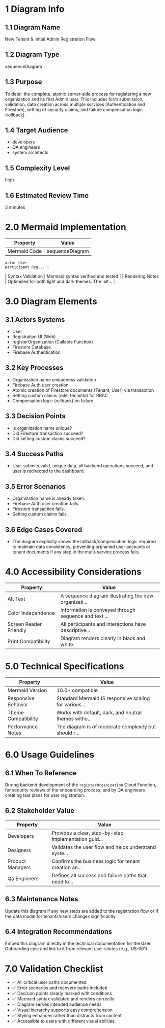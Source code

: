 # 1 Diagram Info

## 1.1 Diagram Name

New Tenant & Initial Admin Registration Flow

## 1.2 Diagram Type

sequenceDiagram

## 1.3 Purpose

To detail the complete, atomic server-side process for registering a new organization and its first Admin user. This includes form submission, validation, data creation across multiple services (Authentication and Firestore), setting of security claims, and failure compensation logic (rollback).

## 1.4 Target Audience

- developers
- QA engineers
- system architects

## 1.5 Complexity Level

high

## 1.6 Estimated Review Time

3 minutes

# 2.0 Mermaid Implementation

| Property | Value |
|----------|-------|
| Mermaid Code | sequenceDiagram
    actor User
    participant Reg... |
| Syntax Validation | Mermaid syntax verified and tested |
| Rendering Notes | Optimized for both light and dark themes. The 'alt... |

# 3.0 Diagram Elements

## 3.1 Actors Systems

- User
- Registration UI (Web)
- registerOrganization (Callable Function)
- Firestore Database
- Firebase Authentication

## 3.2 Key Processes

- Organization name uniqueness validation
- Firebase Auth user creation
- Atomic creation of Firestore documents (Tenant, User) via transaction
- Setting custom claims (role, tenantId) for RBAC
- Compensation logic (rollback) on failure

## 3.3 Decision Points

- Is organization name unique?
- Did Firestore transaction succeed?
- Did setting custom claims succeed?

## 3.4 Success Paths

- User submits valid, unique data, all backend operations succeed, and user is redirected to the dashboard.

## 3.5 Error Scenarios

- Organization name is already taken.
- Firebase Auth user creation fails.
- Firestore transaction fails.
- Setting custom claims fails.

## 3.6 Edge Cases Covered

- The diagram explicitly shows the rollback/compensation logic required to maintain data consistency, preventing orphaned user accounts or tenant documents if any step in the multi-service process fails.

# 4.0 Accessibility Considerations

| Property | Value |
|----------|-------|
| Alt Text | A sequence diagram illustrating the new organizati... |
| Color Independence | Information is conveyed through sequence and text ... |
| Screen Reader Friendly | All participants and interactions have descriptive... |
| Print Compatibility | Diagram renders clearly in black and white. |

# 5.0 Technical Specifications

| Property | Value |
|----------|-------|
| Mermaid Version | 10.0+ compatible |
| Responsive Behavior | Standard MermaidJS responsive scaling for various ... |
| Theme Compatibility | Works with default, dark, and neutral themes witho... |
| Performance Notes | The diagram is of moderate complexity but should r... |

# 6.0 Usage Guidelines

## 6.1 When To Reference

During backend development of the `registerOrganization` Cloud Function, for security reviews of the onboarding process, and by QA engineers creating test plans for user registration.

## 6.2 Stakeholder Value

| Property | Value |
|----------|-------|
| Developers | Provides a clear, step-by-step implementation guid... |
| Designers | Validates the user flow and helps understand syste... |
| Product Managers | Confirms the business logic for tenant creation an... |
| Qa Engineers | Defines all success and failure paths that need to... |

## 6.3 Maintenance Notes

Update this diagram if any new steps are added to the registration flow or if the data model for tenants/users changes significantly.

## 6.4 Integration Recommendations

Embed this diagram directly in the technical documentation for the User Onboarding epic and link to it from relevant user stories (e.g., US-001).

# 7.0 Validation Checklist

- ✅ All critical user paths documented
- ✅ Error scenarios and recovery paths included
- ✅ Decision points clearly marked with conditions
- ✅ Mermaid syntax validated and renders correctly
- ✅ Diagram serves intended audience needs
- ✅ Visual hierarchy supports easy comprehension
- ✅ Styling enhances rather than distracts from content
- ✅ Accessible to users with different visual abilities


